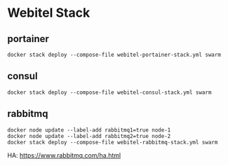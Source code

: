 # Webitel Stack

## portainer

    docker stack deploy --compose-file webitel-portainer-stack.yml swarm

## consul

    docker stack deploy --compose-file webitel-consul-stack.yml swarm

## rabbitmq

    docker node update --label-add rabbitmq1=true node-1
    docker node update --label-add rabbitmq2=true node-2
    docker stack deploy --compose-file webitel-rabbitmq-stack.yml swarm

HA: https://www.rabbitmq.com/ha.html

